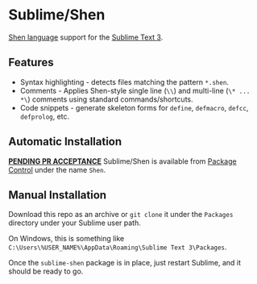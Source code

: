 # Sublime/Shen

[Shen language](http://www.shenlanguage.org/) support for the [Sublime Text 3](https://www.sublimetext.com/).

## Features

  * Syntax highlighting - detects files matching the pattern `*.shen`.
  * Comments - Applies Shen-style single line (`\\`) and multi-line (`\* ... *\`) comments using standard commands/shortcuts.
  * Code snippets - generate skeleton forms for `define`, `defmacro`, `defcc`, `defprolog`, etc.

## Automatic Installation

**[PENDING PR ACCEPTANCE](https://github.com/wbond/package_control_channel/pull/6249)** Sublime/Shen is available from [Package Control](https://packagecontrol.io/) under the name `Shen`.

## Manual Installation

Download this repo as an archive or `git clone` it under the `Packages` directory under your Sublime user path.

On Windows, this is something like `C:\Users\%USER_NAME%\AppData\Roaming\Sublime Text 3\Packages`.

Once the `sublime-shen` package is in place, just restart Sublime, and it should be ready to go.
